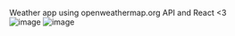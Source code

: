 Weather app using openweathermap.org API and React <3 <br/>
![image](https://github.com/zxck1tten/weather-app/assets/116770408/b508dca6-3d3d-4cb0-bafd-ac6e23cd0004)
![image](https://github.com/zxck1tten/weather-app/assets/116770408/d6a173df-d1f3-45e2-8671-43c12d5d8e85)
